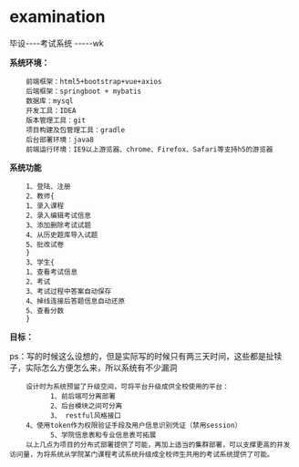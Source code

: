 # examination

毕设----考试系统
        -----wk
        
**系统环境：**
        
        前端框架：html5+bootstrap+vue+axios
        后端框架：springboot + mybatis
        数据库：mysql
        开发工具：IDEA
        版本管理工具：git
        项目构建及包管理工具：gradle
        后台部署环境：java8
        前端运行环境：IE9以上游览器、chrome、Firefox、Safari等支持h5的游览器

**系统功能**
        
        1、登陆、注册
        2、教师{
        1、录入课程
        2、录入编辑考试信息
        3、添加删除考试试题
        4、从历史题库导入试题
        5、批改试卷
        }
        3、学生{
        1、查看考试信息
        2、考试
        3、考试过程中答案自动保存
        4、掉线连接后答题信息自动还原
        5、查看分数
        }


 **目标：**

ps：写的时候这么设想的，但是实际写的时候只有两三天时间，这些都是扯犊子，实际怎么方便怎么来，所以系统有不少漏洞
 
        设计时为系统预留了升级空间，可将平台升级成供全校使用的平台：
              1、前后端可分离部署
              2、后台模块之间可分离
              3、 restful风格接口
 		4、使用token作为权限验证手段及用户信息识别凭证（禁用session）
              5、学院信息表和专业信息表可拓展
        以上几点为项目的分布式部署提供了可能，再加上适当的集群部署，可以支撑更高的并发访问量，为将系统从学院某门课程考试系统升级成全校师生共用的考试系统提供了可能。

